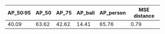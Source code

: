 | AP_50:95 | AP_50 | AP_75 | AP_ball | AP_person | MSE distance |
| --- | --- | --- | --- | --- | --- | 
| 40.09 | 63.62 | 42.62 | 14.41 | 65.76 | 0.79 |